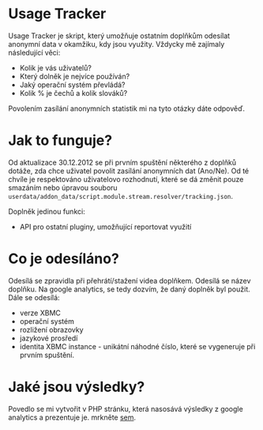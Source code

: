 # Usage Tracker #

Usage Tracker je skript, který umožňuje ostatním doplňkům odesílat anonymní data v okamžiku, kdy jsou využity. Vždycky mě zajímaly následující věci:
  * Kolik je vás uživatelů?
  * Který dolněk je nejvíce používán?
  * Jaký operační systém převládá?
  * Kolik % je čechů a kolik slováků?

Povolením zasílání anonymních statistik mi na tyto otázky dáte odpověď.

# Jak to funguje? #

Od aktualizace 30.12.2012 se při prvním spuštění některého z doplňků dotáže, zda chce uživatel povolit zasílání anonymních dat (Ano/Ne).
Od té chvíle je respektováno uživatelovo rozhodnutí, které se dá změnit pouze smazáním nebo úpravou souboru `userdata/addon_data/script.module.stream.resolver/tracking.json`.

Doplněk jedinou funkci:
  * API pro ostatní pluginy, umožňující reportovat využití

# Co je odesíláno? #

Odesílá se zpravidla při přehrátí/stažení videa doplňkem. Odesílá se název doplňku. Na google analytics, se tedy dozvím, že daný doplněk byl použit. Dále se odesílá:
  * verze XBMC
  * operační systém
  * rozližení obrazovky
  * jazykové prosředí
  * identita XBMC instance - unikátní náhodné číslo, které se vygeneruje při prvním spuštění.

# Jaké jsou výsledky? #

Povedlo se mi vytvořit v PHP stránku, která nasosává výsledky z google analytics a prezentuje je. mrkněte [sem](http://jezzovo.net/xbmc-doplnky/stats.php).
